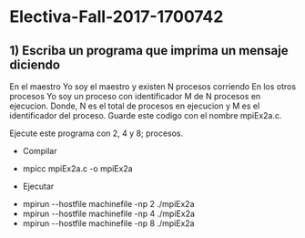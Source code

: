 # Electiva-Fall-2017-1700742

## 1) Escriba un programa que imprima un mensaje diciendo

En el maestro Yo soy el maestro y existen N procesos corriendo
En los otros procesos Yo soy un proceso con identificador M de N procesos en ejecucion. Donde, N es el total de procesos en ejecucion y M es el identificador del proceso.
Guarde este codigo con el nombre mpiEx2a.c.

Ejecute este programa con 2, 4 y 8; procesos.

- Compilar

* mpicc mpiEx2a.c -o mpiEx2a

- Ejecutar

* mpirun --hostfile machinefile -np 2 ./mpiEx2a
* mpirun --hostfile machinefile -np 4 ./mpiEx2a
* mpirun --hostfile machinefile -np 8 ./mpiEx2a
